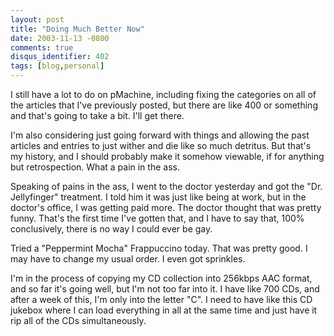 ```yaml
---
layout: post
title: "Doing Much Better Now"
date: 2003-11-13 -0800
comments: true
disqus_identifier: 402
tags: [blog,personal]
---
```

I still have a lot to do on pMachine, including fixing the categories on
all of the articles that I've previously posted, but there are like 400
or something and that's going to take a bit. I'll get there.

 I'm also considering just going forward with things and allowing the
past articles and entries to just wither and die like so much detritus.
But that's my history, and I should probably make it somehow viewable,
if for anything but retrospection. What a pain in the ass.

 Speaking of pains in the ass, I went to the doctor yesterday and got
the "Dr. Jellyfinger" treatment. I told him it was just like being at
work, but in the doctor's office, I was getting paid more. The doctor
thought that was pretty funny. That's the first time I've gotten that,
and I have to say that, 100% conclusively, there is no way I could ever
be gay.

 Tried a "Peppermint Mocha" Frappuccino today. That was pretty good. I
may have to change my usual order. I even got sprinkles.

 I'm in the process of copying my CD collection into 256kbps AAC format,
and so far it's going well, but I'm not too far into it. I have like 700
CDs, and after a week of this, I'm only into the letter "C". I need to
have like this CD jukebox where I can load everything in all at the same
time and just have it rip all of the CDs simultaneously.
